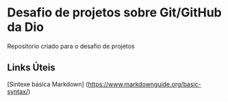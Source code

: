 # Desafio de projetos sobre Git/GitHub da Dio
Repositorio criado para o desafio de projetos

## Links Úteis

[Sintexe básica Markdown] (https://www.markdownguide.org/basic-syntax/)
